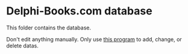 # Delphi-Books.com database

This folder contains the database.

Don't edit anything manually. Only use [this program](../README.md) to add, change, or delete datas.
